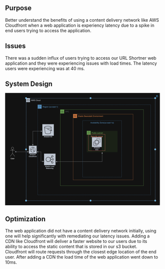 
## Purpose
Better understand the benefits of using a content delivery network like AWS Cloudfront when a web application is experiency latency due to a spike in end users trying to access the application.

## Issues
There was a sudden influx of users trying to access our URL Shortner web application and they were experiencing issues with load times. The latency users were experiencing was at 40 ms.

## System Design
![AWS](screenshots/ElasticBeanstalk.png)

## Optimization
The web application did not have a content delivery network initially, using one will help significantly with remediating our latency issues. Adding a CDN like Cloudfront will deliver a faster website to our users due to its ability to access the static content that is stored in our s3 bucket. Cloudfront will route requests through the closest edge location of the end user. After adding a CDN the load time of the web application went down to 10ms.